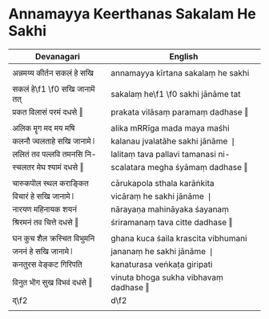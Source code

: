 # Annamayya Keerthanas Sakalam He Sakhi

| Devanagari | English |
| ------ | ------ |
|  |  |
| अन्नमय्य कीर्तन सकलं हे सखि   | annamayya kīrtana sakalaṃ he sakhi   |
|  |  |
| सकलं हे\f1 \f0 सखि जानामॆ तत्   | sakalaṃ he\f1 \f0 sakhi jānāme tat   |
| प्रकत विलासं परमं दधसे ‖   | prakata vilāsaṃ paramaṃ dadhase ‖   |
|  |  |
| अलिक मॄग मद मय मषि   | alika mRRīga mada maya maśhi   |
| कलनौ ज्वलताहे सखि जानामे ❘   | kalanau jvalatāhe sakhi jānāme ❘   |
| ललितं तव पल्लवि तमनसि नि-   | lalitaṃ tava pallavi tamanasi ni-   |
| स्चलतर मेघ श्यामं दधसे ‖   | scalatara megha śyāmaṃ dadhase ‖   |
|  |  |
| चारुकपॊल स्थल कराङ्कित   | cārukapola sthala karāṅkita   |
| विचारं हे सखि जानामे ❘   | vicāraṃ he sakhi jānāme ❘   |
| नारयण महिनायक शयनं   | nārayaṇa mahināyaka śayanaṃ   |
| श्रिरमनं तव चित्ते दधसे ‖   | śriramanaṃ tava citte dadhase ‖   |
|  |  |
| घन कुच शैल क्रस्चित विभुमनि   | ghana kuca śaila krascita vibhumani   |
| जननं हे सखि जानामे ❘   | jananaṃ he sakhi jānāme ❘   |
| कनतुरस वेङ्कट गिरिपति   | kanaturasa veṅkaṭa giripati   |
| विनुत भॊग सुख विभवं दधसे ‖   | vinuta bhoga sukha vibhavaṃ dadhase ‖   |
| द्\f2   | d\f2   |
|  |  |
